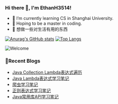 ### Hi there 👋, I'm EthanH3514!

- 🌱 I’m currently learning CS in Shanghai University.
- 🎈 Hoping to be a master in coding.
- 🧐 想做一些对生活有用的东西

[![Anurag's GitHub stats](https://github-readme-stats.vercel.app/api?username=EthanH3514&show_icons=true&theme=tokyonight)](https://github.com/anuraghazra/github-readme-stats)
[![Top Langs](https://github-readme-stats.vercel.app/api/top-langs/?username=EthanH3514&layout=compact)](https://github.com/anuraghazra/github-readme-stats)

![Welcome](https://www.ipip5.com/ipimg)

### **📝Recent Blogs**
<!-- BLOG-POST-LIST:START -->
- [Java Collection Lambda表达式遍历](https://ethanh3514.github.io/2024/03/11/Java-Collection-Lambda%E8%A1%A8%E8%BE%BE%E5%BC%8F%E9%81%8D%E5%8E%86/)
- [Java Lambda表达式学习笔记](https://ethanh3514.github.io/2024/03/11/Java-Lambda%E8%A1%A8%E8%BE%BE%E5%BC%8F%E5%AD%A6%E4%B9%A0%E7%AC%94%E8%AE%B0/)
- [爬虫学习笔记](https://ethanh3514.github.io/2024/03/10/%E7%88%AC%E8%99%AB%E5%AD%A6%E4%B9%A0%E7%AC%94%E8%AE%B0/)
- [正则表达式学习笔记](https://ethanh3514.github.io/2024/03/10/%E6%AD%A3%E5%88%99%E8%A1%A8%E8%BE%BE%E5%BC%8F%E5%AD%A6%E4%B9%A0%E7%AC%94%E8%AE%B0/)
- [Java常用库API学习笔记](https://ethanh3514.github.io/2024/03/10/Java%E5%B8%B8%E7%94%A8%E5%BA%93API%E5%AD%A6%E4%B9%A0%E7%AC%94%E8%AE%B0/)
<!-- BLOG-POST-LIST:END -->
